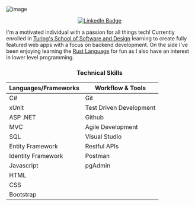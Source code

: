 ![image](https://github.com/jeremy-kimball/jeremy-kimball/assets/130601077/3c58cc81-a0a7-469a-8204-02903a570823)
<div id="badges" align="center">
  <a href="https://www.linkedin.com/in/jeremyckimball/">
    <img src="https://img.shields.io/badge/LinkedIn-blue?style=for-the-badge&logo=linkedin&logoColor=white" alt="LinkedIn Badge"/>
  </a>
</div>
<div id="counters" align="center">
 <img src="https://komarev.com/ghpvc/?username=jeremy-kimball&style=flat-square&color=blue" alt=""/>
</div>


I'm a motivated individual with a passion for all things tech! Currently enrolled in <a href="https://turing.edu/">Turing's School of Software and Design</a> learning to create fully featured web apps with a focus on backend development. On the side I've been enjoying learning the <a href="https://www.rust-lang.org/">Rust Language</a> for fun as I also have an interest in lower level programming.

<h3 align="center">Technical Skills</h3>
<div id="skills" align="center">
 <table>
<thead>
  <tr>
    <th>Languages/Frameworks</th>
    <th>Workflow &amp; Tools</th>
  </tr>
</thead>
<tbody>
  <tr>
    <td>C#</td>
    <td>Git</td>
  </tr>
  <tr>
    <td>xUnit</td>
    <td>Test Driven Development</td>
  </tr>
  <tr>
    <td>ASP .NET</td>
    <td>Github</td>
  </tr>
  <tr>
    <td>MVC</td>
    <td>Agile Development</td>
  </tr>
  <tr>
    <td>SQL</td>
    <td>Visual Studio</td>
  </tr>
  <tr>
    <td>Entity Framework</td>
    <td>Restful APIs</td>
  </tr>
  <tr>
    <td>Identity Framework</td>
    <td>Postman</td>
  </tr>
  <tr>
    <td>Javascript</td>
    <td>pgAdmin</td>
  </tr>
  <tr>
    <td>HTML</td>
    <td></td>
  </tr>
  <tr>
    <td>CSS</td>
    <td></td>
  </tr>
  <tr>
    <td>Bootstrap</td>
    <td></td>
  </tr>
</tbody>
</table>
</div>

<!--
**jeremy-kimball/jeremy-kimball** is a ✨ _special_ ✨ repository because its `README.md` (this file) appears on your GitHub profile.

Here are some ideas to get you started:

- 🔭 I’m currently working on ...
- 🌱 I’m currently learning ...
- 👯 I’m looking to collaborate on ...
- 🤔 I’m looking for help with ...
- 💬 Ask me about ...
- 📫 How to reach me: ...
- 😄 Pronouns: ...
- ⚡ Fun fact: ...
-->
